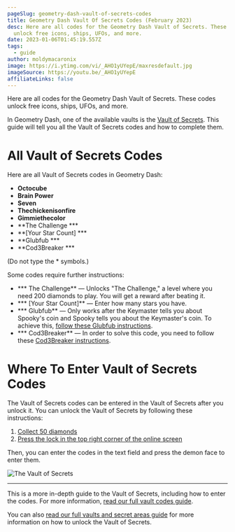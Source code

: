 ```yaml
---
pageSlug: geometry-dash-vault-of-secrets-codes
title: Geometry Dash Vault Of Secrets Codes (February 2023)
desc: Here are all codes for the Geometry Dash Vault of Secrets. These codes
  unlock free icons, ships, UFOs, and more.
date: 2023-01-06T01:45:19.557Z
tags:
  - guide
author: moldymacaronix
image: https://i.ytimg.com/vi/_AHO1yUYepE/maxresdefault.jpg
imageSource: https://youtu.be/_AHO1yUYepE
affiliateLinks: false
---
```

Here are all codes for the Geometry Dash Vault of Secrets. These codes unlock free icons, ships, UFOs, and more.

In Geometry Dash, one of the available vaults is the [Vault of Secrets](/posts/geometry-dash-all-vaults-and-secrets-2022/#vault-of-secrets). This guide will tell you all the Vault of Secrets codes and how to complete them.

# All Vault of Secrets Codes

Here are all Vault of Secrets codes in Geometry Dash:

* **Octocube**
* **Brain Power**
* **Seven**
* **Thechickenisonfire**
* **Gimmiethecolor**
* **The Challenge ***
* **[Your Star Count] ***
* **Glubfub ***
* **Cod3Breaker ***

(Do not type the * symbols.)

Some codes require further instructions:

- *** The Challenge** — Unlocks "The Challenge," a level where you need 200 diamonds to play. You will get a reward after beating it.
- *** [Your Star Count]** — Enter how many stars you have.
- *** Glubfub** — Only works after the Keymaster tells you about Spooky's coin and Spooky tells you about the Keymaster's coin. To achieve this, [follow these Glubfub instructions](/posts/geometry-dash-all-vault-codes-2022/#vault-of-secrets-codes).
- *** Cod3Breaker** — In order to solve this code, you need to follow these [Cod3Breaker instructions](/posts/geometry-dash-all-vault-codes-2022/#vault-of-secrets-codes).

# Where To Enter Vault of Secrets Codes

The Vault of Secrets codes can be entered in the Vault of Secrets after you unlock it. You can unlock the Vault of Secrets by following these instructions:

1. [Collect 50 diamonds](/posts/geometry-dash-how-to-get-diamonds-easy/)
2. [Press the lock in the top right corner of the online screen](/posts/geometry-dash-all-vaults-and-secrets-2022/#vault-of-secrets)

Then, you can enter the codes in the text field and press the demon face to enter them.

![The Vault of Secrets](https://media.discordapp.net/attachments/392087938239954950/1013588500114849812/unknown.png?width=1202&height=676)

---

This is a more in-depth guide to the Vault of Secrets, including how to enter the codes. For more information, [read our full vault codes guide](/posts/geometry-dash-all-vault-codes-2022/).

You can also [read our full vaults and secret areas guide](/posts/geometry-dash-all-vaults-and-secrets-2022/) for more information on how to unlock the Vault of Secrets.